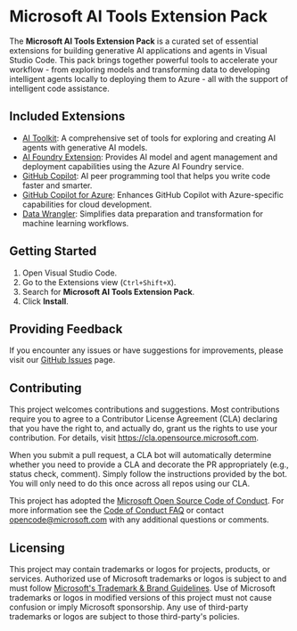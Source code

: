 
# Microsoft AI Tools Extension Pack

The **Microsoft AI Tools Extension Pack** is a curated set of essential extensions for building generative AI applications and agents in Visual Studio Code. This pack brings together powerful tools to accelerate your workflow - from exploring models and transforming data to developing intelligent agents locally to deploying them to Azure - all with the support of intelligent code assistance.

## Included Extensions

- [AI Toolkit](https://marketplace.visualstudio.com/items?itemName=ms-windows-ai-studio.windows-ai-studio): A comprehensive set of tools for exploring and creating AI agents with generative AI models.
- [AI Foundry Extension](https://marketplace.visualstudio.com/items?itemName=TeamsDevApp.vscode-ai-foundry): Provides AI model and agent management and deployment capabilities using the Azure AI Foundry service.
- [GitHub Copilot](https://marketplace.visualstudio.com/items?itemName=GitHub.copilot): AI peer programming tool that helps you write code faster and smarter.
- [GitHub Copilot for Azure](https://marketplace.visualstudio.com/items?itemName=ms-azuretools.vscode-azure-github-copilot): Enhances GitHub Copilot with Azure-specific capabilities for cloud development.
- [Data Wrangler](https://marketplace.visualstudio.com/items?itemName=ms-toolsai.datawrangler): Simplifies data preparation and transformation for machine learning workflows.

## Getting Started

1. Open Visual Studio Code.
2. Go to the Extensions view (`Ctrl+Shift+X`).
3. Search for **Microsoft AI Tools Extension Pack**.
4. Click **Install**.

## Providing Feedback

If you encounter any issues or have suggestions for improvements, please visit our [GitHub Issues](https://github.com/microsoft/vscode-ai-pack/issues) page.

## Contributing

This project welcomes contributions and suggestions. Most contributions require you to agree to a Contributor License Agreement (CLA) declaring that you have the right to, and actually do, grant us the rights to use your contribution. For details, visit https://cla.opensource.microsoft.com.

When you submit a pull request, a CLA bot will automatically determine whether you need to provide a CLA and decorate the PR appropriately (e.g., status check, comment). Simply follow the instructions provided by the bot. You will only need to do this once across all repos using our CLA.

This project has adopted the [Microsoft Open Source Code of Conduct](https://opensource.microsoft.com/codeofconduct/). For more information see the [Code of Conduct FAQ](https://opensource.microsoft.com/codeofconduct/faq/) or contact opencode@microsoft.com with any additional questions or comments.

## Licensing

This project may contain trademarks or logos for projects, products, or services. Authorized use of Microsoft trademarks or logos is subject to and must follow [Microsoft's Trademark & Brand Guidelines](https://www.microsoft.com/en-us/legal/intellectualproperty/trademarks/usage/general). Use of Microsoft trademarks or logos in modified versions of this project must not cause confusion or imply Microsoft sponsorship. Any use of third-party trademarks or logos are subject to those third-party's policies.
